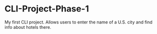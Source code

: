 # CLI-Project-Phase-1
My first CLI project. Allows users to enter the name of a U.S. city and find info about hotels there.
